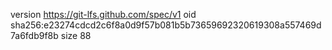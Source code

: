 version https://git-lfs.github.com/spec/v1
oid sha256:e23274cdcd2c6f8a0d9f57b081b5b73659692320619308a557469d7a6fdb9f8b
size 88
